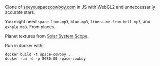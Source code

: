Clone of [seeyouspacecowboy.com](http://seeyouspacecowboy.com/) in JS
with WebGL2 and unneccessarily accurate stars.

You might need `space-lion.mp3`, `blue.mp3`,
`libera-me-from-hell.mp3`, and `exhale.mp3`. From places.

Planet textures from [Solar System Scope][sss].

 [sss]: https://www.solarsystemscope.com/textures/

Run in docker with:

    docker build -t space-cowboy .
    docker run -d -p 8080:80 space-cowboy
